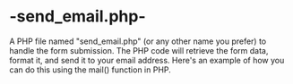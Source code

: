 # -send_email.php-
A PHP file named "send_email.php" (or any other name you prefer) to handle the form submission. The PHP code will retrieve the form data, format it, and send it to your email address. Here's an example of how you can do this using the mail() function in PHP.
